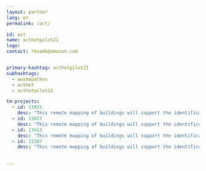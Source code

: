```yaml
---
layout: partner
lang: en
permalink: /act/

id: act
name: acthotpilot21
logo: 
contact: rhoadk@amazon.com


primary-hashtag: acthotpilot21
subhashtags:
  - awsmapathon
  - acthot
  - acthotpilot21

tm-projects:
  - id: 13431
    desc: "This remote mapping of buildings will support the identification and characterization of settlements, as well as the implementation of planned activities and largely the generation of data for humanitarian activities."
  - id: 13417
    desc: "This remote mapping of buildings will support the identification and characterization of settlements, as well as the implementation of planned activities and largely the generation of data for humanitarian activities."
  - id: 13413
    desc: "This remote mapping of buildings will support the identification and characterization of settlements, as well as the implementation of planned activities and largely the generation of data for humanitarian activities."
  - id: 12287
    desc: "This remote mapping of buildings will support the identification and characterization of settlements, as well as the implementation of planned activities and largely the generation of data for humanitarian activities."
    
    
---
```

